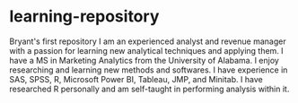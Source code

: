 # learning-repository
Bryant's first repository
I am an experienced analyst and revenue manager with a passion for learning new analytical techniques and applying them. 
I have a MS in Marketing Analytics from the University of Alabama.
I enjoy researching and learning new methods and softwares.
I have experience in SAS, SPSS, R, Microsoft Power BI, Tableau, JMP, and Minitab.
I have researched R personally and am self-taught in performing analysis within it.

